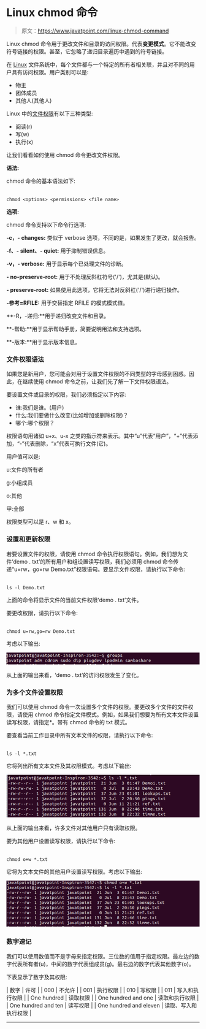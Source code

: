 # Linux chmod 命令

> 原文：<https://www.javatpoint.com/linux-chmod-command>

Linux chmod 命令用于更改文件和目录的访问权限。代表**变更模式**。它不能改变符号链接的权限。甚至，它忽略了递归目录遍历中遇到的符号链接。

在 [Linux](https://www.javatpoint.com/linux-tutorial) 文件系统中，每个文件都与一个特定的所有者相关联，并且对不同的用户具有访问权限。用户类别可以是:

*   物主
*   团体成员
*   其他人(其他人)

Linux 中的[文件权限](https://www.javatpoint.com/linux-file-permissions)有以下三种类型:

*   阅读(r)
*   写(w)
*   执行(x)

让我们看看如何使用 chmod 命令更改文件权限。

**语法:**

chmod 命令的基本语法如下:

```

chmod <options> <permissions> <file name>

```

**选项:**

chmod 命令支持以下命令行选项:

**-c，- changes:** 类似于 verbose 选项，不同的是，如果发生了更改，就会报告。

**-f、- silent、- quiet:** 用于抑制错误信息。

**-v，- verbose:** 用于显示每个已处理文件的诊断。

**- no-preserve-root:** 用于不处理反斜杠符号('/')，尤其是(默认)。

**- preserve-root:** 如果使用此选项，它将无法对反斜杠('/')进行递归操作。

**-参考=RFILE:** 用于交替指定 RFILE 的模式模式值。

**-R，-递归:**用于递归改变文件和目录。

**-帮助:**用于显示帮助手册，简要说明用法和支持选项。

**-版本:**用于显示版本信息。

### 文件权限语法

如果您是新用户，您可能会对用于设置文件权限的不同类型的字母感到困惑。因此，在继续使用 chmod 命令之前，让我们先了解一下文件权限语法。

要设置文件或目录的权限，我们必须指定以下内容:

*   谁:我们是谁。(用户)
*   什么:我们要做什么改变(比如增加或删除权限)？
*   哪个:哪个权限？

权限语句用诸如 u+x、u-x 之类的指示符来表示。其中“u”代表“用户”，“+”代表添加，“-”代表删除，“x”代表可执行文件(它)。

用户值可以是:

u:文件的所有者

g:小组成员

o:其他

甲:全部

权限类型可以是 r、w 和 x。

### 设置和更新权限

若要设置文件的权限，请使用 chmod 命令执行权限语句。例如，我们想为文件‘demo . txt’的所有用户和组设置读写权限，我们必须用 chmod 命令传递“u=rw，go=rw Demo.txt”权限语句。要显示文件权限，请执行以下命令:

```

ls -l Demo.txt

```

上面的命令将显示文件的当前文件权限‘demo . txt’文件。

要更改权限，请执行以下命令:

```

chmod u=rw,go=rw Demo.txt

```

考虑以下输出:

![Linux chmod Command](img/0927ba0746c0688e68efba3c53d1370b.png)

从上面的输出来看，‘demo . txt’的访问权限发生了变化。

### 为多个文件设置权限

我们可以使用 chmod 命令一次设置多个文件的权限。要更改多个文件的文件权限，请使用 chmod 命令指定文件模式。例如，如果我们想要为所有文本文件设置读写权限，请指定*。带有 chmod 命令的 txt 模式。

要查看当前工作目录中所有文本文件的权限，请执行以下命令:

```

ls -l *.txt

```

它将列出所有文本文件及其权限模式。考虑以下输出:

![Linux chmod Command](img/8b8ccf019ea1c45b2694f7e941eb1f80.png)

从上面的输出来看，许多文件对其他用户只有读取权限。

要为其他用户设置读写权限，请执行以下命令:

```

chmod o+w *.txt

```

它将为文本文件的其他用户设置读写权限。考虑以下输出:

![Linux chmod Command](img/5ed301ee3cd0b2d307b57217c8b9dfc0.png)

### 数字速记

我们可以使用数值而不是字母来指定权限。三位数的值用于指定权限。最左边的数字代表所有者(u)，中间的数字代表组成员(g)。最右边的数字代表其他数字(o)。

下表显示了数字及其权限:

| 数字 | 许可 |
| 000 | 不允许 |
| 001 | 执行权限 |
| 010 | 写权限 |
| 011 | 写入和执行权限 |
| One hundred | 读取权限 |
| One hundred and one | 读取和执行权限 |
| One hundred and ten | 读写权限 |
| One hundred and eleven | 读取、写入和执行权限 |

* * *
